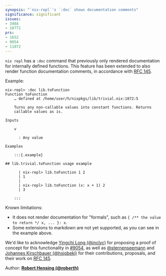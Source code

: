 ```yaml
---
synopsis: "`nix-repl`'s `:doc` shows documentation comments"
significance: significant
issues:
- 3904
- 10771
prs:
- 1652
- 9054
- 11072
---
```


`nix repl` has a `:doc` command that previously only rendered documentation for internally defined functions.
This feature has been extended to also render function documentation comments, in accordance with [RFC 145].

Example:

```
nix-repl> :doc lib.toFunction
Function toFunction
    … defined at /home/user/h/nixpkgs/lib/trivial.nix:1072:5

    Turns any non-callable values into constant functions. Returns
    callable values as is.

Inputs

    v

      : Any value

Examples

    :::{.example}

## lib.trivial.toFunction usage example

      | nix-repl> lib.toFunction 1 2
      | 1
      | 
      | nix-repl> lib.toFunction (x: x + 1) 2
      | 3

    :::
```

Known limitations:
- It does not render documentation for "formals", such as `{ /** the value to return */ x, ... }: x`.
- Some extensions to markdown are not yet supported, as you can see in the example above.

We'd like to acknowledge [Yingchi Long (@inclyc)](https://github.com/inclyc) for proposing a proof of concept for this functionality in [#9054](https://github.com/NixOS/nix/pull/9054), as well as [@sternenseemann](https://github.com/sternenseemann) and [Johannes Kirschbauer (@hsjobeki)](https://github.com/hsjobeki) for their contributions, proposals, and their work on [RFC 145].

Author: [**Robert Hensing (@roberth)**](https://github.com/roberth)

[RFC 145]: https://github.com/NixOS/rfcs/pull/145
